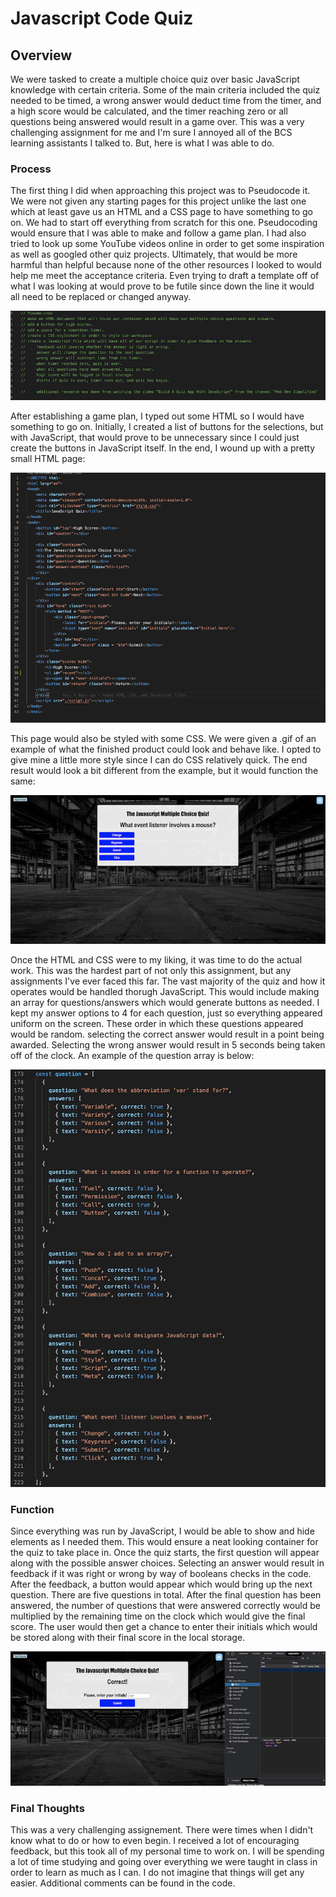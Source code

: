 # Javascript Code Quiz

## Overview
We were tasked to create a multiple choice quiz over basic JavaScript knowledge with certain criteria. Some of the main criteria included the quiz needed to be timed, a wrong answer would deduct time from the timer, and a high score would be calculated, and the timer reaching zero or all questions being answered would result in a game over. This was a very challenging assignment for me and I'm sure I annoyed all of the BCS learning assistants I talked to. But, here is what I was able to do.

### Process

The first thing I did when approaching this project was to Pseudocode it. We were not given any starting pages for this project unlike the last one which at least gave us an HTML and a CSS page to have something to go on. We had to start off everything from scratch for this one. Pseudocoding would ensure that I was able to make and follow a game plan. I had also tried to look up some YouTube videos online in order to get some inspiration as well as googled other quiz projects. Ultimately, that would be more harmful than helpful because none of the other resources I looked to would help me meet the acceptance criteria. Even trying to draft a template off of what I was looking at would prove to be futile since down the line it would all need to be replaced or changed anyway.

![](Assets/Pseudocode.png)

After establishing a game plan, I typed out some HTML so I would have something to go on. Initially, I created a list of buttons for the selections, but with JavaScript, that would prove to be unnecessary since I could just create the buttons in JavaScript itself. In the end, I wound up with a pretty small HTML page:

![](Assets/HTMLpage.png)

This page would also be styled with some CSS. We were given a .gif of an example of what the finished product could look and behave like. I opted to give mine a little more style since I can do CSS relatively quick. The end result would look a bit different from the example, but it would function the same:

![](Assets/CSSstyle.png)

Once the HTML and CSS were to my liking, it was time to do the actual work. This was the hardest part of not only this assignment, but any assignments I've ever faced this far. The vast majority of the quiz and how it operates would be handled thorugh JavaScript. This would include making an array for questions/answers which would generate buttons as needed. I kept my answer options to 4 for each question, just so everything appeared uniform on the screen. These order in which these questions appeared would be random. selecting the correct answer would result in a point being awarded. Selecting the wrong answer would result in 5 seconds being taken off of the clock. An example of the question array is below:

![](Assets/Questions.png)

### Function

Since everything was run by JavaScript, I would be able to show and hide elements as I needed them. This would ensure a neat looking container for the quiz to take place in. Once the quiz starts, the first question will appear along with the possible answer choices. Selecting an answer would result in feedback if it was right or wrong by way of booleans checks in the code. After the feedback, a button would appear which would bring up the next question. There are five questions in total. After the final question has been answered, the number of questions that were answered correctly would be multiplied by the remaining time on the clock which would give the final score. The user would then get a chance to enter their initials which would be stored along with their final score in the local storage. 

![](Assets/Final.png)

### Final Thoughts
This was a very challenging assignement. There were times when I didn't know what to do or how to even begin. I received a lot of encouraging feedback, but this took all of my personal time to work on. I will be spending a lot of time studying and going over everything we were taught in class in order to learn as much as I can. I do not imagine that things will get any easier. Additional comments can be found in the code. 
